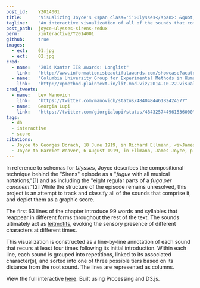 ```yaml
---
post_id:    Y2014001
title:      "Visualizing Joyce's <span class='i'>Ulysses</span>: &quot;Sirens&quot; as a Graphic Score"
tagline:    "An interactive visualization of all of the sounds that comprise the &quot;Sirens&quot; episode of <i>Ulysses</i>."
post_path:  joyce-ulysses-sirens-redux
perm:       /interactive/Y2014001
github:     true
images:
  - ext:    01.jpg
  - ext:    02.jpg
cred:
  - name:   "2014 Kantar IIB Awards: Longlist"
    link:   "http://www.informationisbeautifulawards.com/showcase?acategory=interactive&award=2014&pcategory=long-list"
  - name:   "Columbia University Group for Experimental Methods in Humanistic Research"
    link:   "http://xpmethod.plaintext.in/lit-mod-viz/2014-10-22-visualizing-joyce.html"
cred_tweets:
  - name:   Lev Manovich
    link:   "https://twitter.com/manovich/status/484048446182424577"
  - name:   Georgia Lupi
    link:   "https://twitter.com/giorgialupi/status/484325744961536000"
tags:
  - dh
  - interactive
  - score
citations:
  - Joyce to Georges Borach, 18 June 1919, in Richard Ellmann, <i>James Joyce&colon; New and Revised Edition</i> (Oxford University Press, 1982), p. 459.
  - Joyce to Harriet Weaver, 6 August 1919, in Ellmann, James Joyce, p. 462.
---
```

In reference to schemas for _Ulysses_, Joyce describes the compositional technique behind the "Sirens" episode as a "_fugue_ with all musical notations,"[1] and as including the "eight regular parts of a _fuga per canonem_."[2] While the structure of the episode remains unresolved, this project is an attempt to track and classify all of the sounds that comprise it, and depict them as a graphic score.

The first 63 lines of the chapter introduce 99 words and syllables that reappear in different forms throughout the rest of the text. The sounds ultimately act as [leitmotifs](http://en.wikipedia.org/wiki/Leitmotif), evoking the sensory presence of different characters at different times.

This visualization is constructed as a line-by-line annotation of each sound that recurs at least four times following its initial introduction. Within each line, each sound is grouped into repetitions, linked to its associated character(s), and sorted into one of three possible tiers based on its distance from the root sound. The lines are represented as columns.

View the full interactive [here](/interactive/Y2014001). Built using Processing and D3.js.